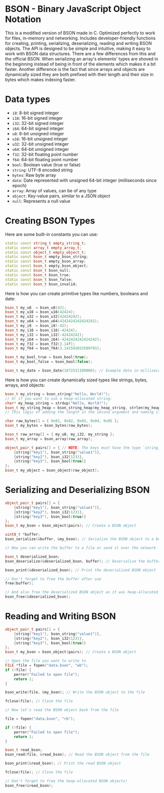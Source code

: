 # BSON - Binary JavaScript Object Notation

This is a modified version of BSON made in C. Optimized perfectly to work for files, in-memory and networking. Includes
developer-friendly functions for creating, printing, serializing, deserializing, reading and writing BSON objects. The
API is designed to be simple and intuitive, making it easy to work with BSON data structures. There are a few
differences from this and the official BSON. When serializing an array's elements' types are shoved in the beginning
instead of being in front of the elements which makes it a bit faster. Another difference is the fact that since arrays
and objects are dynamically sized they are both prefixed with their length and their size in bytes which makes indexing
faster.

# Data types

- `i8`: 8-bit signed integer
- `i16`: 16-bit signed integer
- `i32`: 32-bit signed integer
- `i64`: 64-bit signed integer
- `u8`: 8-bit unsigned integer
- `u16`: 16-bit unsigned integer
- `u32`: 32-bit unsigned integer
- `u64`: 64-bit unsigned integer
- `f32`: 32-bit floating point number
- `f64`: 64-bit floating point number
- `bool`: Boolean value (true or false)
- `string`: UTF-8 encoded string
- `bytes`: Raw byte array
- `date`: Date represented with unsigned 64-bit integer (milliseconds since epoch)
- `array`: Array of values, can be of any type
- `object`: Key-value pairs, similar to a JSON object
- `null`: Represents a null value

# Creating BSON Types

Here are some built-in constants you can use:

```c++
static const string_t empty_string_t;
static const array_t empty_array_t;
static const object_t empty_object_t;
static const bson_t empty_bson_string;
static const bson_t empty_bson_array;
static const bson_t empty_bson_object;
static const bson_t bson_null;
static const bson_t bson_true;
static const bson_t bson_false;
static const bson_t bson_invalid;
```

Here is how you can create primitive types like numbers, booleans and date:

```c++
bson_t my_u8  = bson_u8(42);
bson_t my_u16 = bson_u16(42424);
bson_t my_u32 = bson_u32(42424242);
bson_t my_u64 = bson_u64(4242424242424242);
bson_t my_i8  = bson_i8(-42);
bson_t my_i16 = bson_i16(-42424);
bson_t my_i32 = bson_i32(-42424242);
bson_t my_i64 = bson_i64(-4242424242424242);
bson_t my_f32 = bson_f32(3.14f);
bson_t my_f64 = bson_f64(3.141592653589793);

bson_t my_bool_true = bson_bool(true);
bson_t my_bool_false = bson_bool(false);

bson_t my_date = bson_date(1672531199000); // Example date in milliseconds since epoch
```

Here is how you can create dynamically sized types like strings, bytes, arrays, and objects:

```c++
bson_t my_string = bson_string("Hello, World!");
// Or if you want to use a heap-allocated string:
char* my_heap_string = strdup("Hello, World!");
bson_t my_string_heap = bson_string_heap(my_heap_string, strlen(my_heap_string));
// This logic of adding the length in the second argument and naming it *_heap is used for all dynamically sized types.

char raw_bytes[] = { 0x01, 0x02, 0x03, 0x04, 0x05 };
bson_t my_bytes = bson_bytes(raw_bytes);

bson_t raw_array[] = { my_u8, my_i32, my_string };
bson_t my_array = bson_array(raw_array);

object_pair_t pairs[] = { // NOTE: The keys must have the type `string_t` and not `bson_t`!
    {string("key1"), bson_string("value1")},
    {string("key2"), bson_i32(123)},
    {string("key3"), bson_bool(true)}
};
bson_t my_object = bson_object(raw_object);
```

# Serializing and Deserializing BSON

```c++
object_pair_t pairs[] = {
    {string("key1"), bson_string("value1")},
    {string("key2"), bson_i32(123)},
    {string("key3"), bson_bool(true)}
};
bson_t my_bson = bson_object(pairs); // Create a BSON object

uint8_t *buffer;
bson_serialize(&buffer, &my_bson); // Serialize the BSON object to a buffer

// Now you can write the buffer to a file or send it over the network

bson_t deserialized_bson;
bson_deserialize(&deserialized_bson, buffer); // Deserialize the buffer back to a BSON object

bson_print(&deserialized_bson); // Print the deserialized BSON object

// Don't forget to free the buffer after use
free(buffer);

// And also free the deserialized BSON object as it was heap-allocated
bson_free(&deserialized_bson);
```

# Reading and Writing BSON

```c++
object_pair_t pairs[] = {
    {string("key1"), bson_string("value1")},
    {string("key2"), bson_i32(123)},
    {string("key3"), bson_bool(true)}
};
bson_t my_bson = bson_object(pairs); // Create a BSON object

// Open the file you want to write to
FILE *file = fopen("data.bson", "wb");
if (!file) {
    perror("Failed to open file");
    return 1;
}

bson_write(file, &my_bson); // Write the BSON object to the file

fclose(file); // Close the file

// Now let's read the BSON object back from the file

file = fopen("data.bson", "rb");

if (!file) {
    perror("Failed to open file");
    return 1;
}

bson_t read_bson;
bson_read(file, &read_bson); // Read the BSON object from the file

bson_print(&read_bson); // Print the read BSON object

fclose(file); // Close the file

// Don't forget to free the heap-allocated BSON objects!
bson_free(&read_bson);
```
